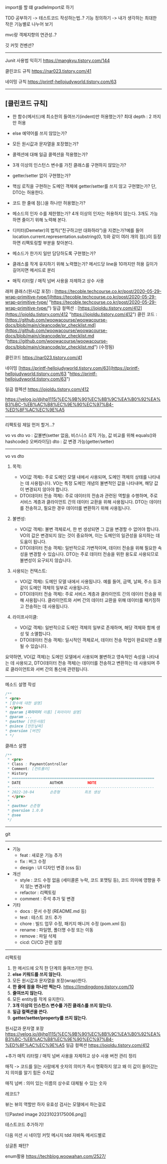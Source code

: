 import를 할 떄 gradleImport로 하기

TDD 공부하기 -> 테스트코드 작성하는법..?
기능 정의하기 -> 내가 생각하는 최대한 작은 기능별로 나누어 보기

mvc랑 객체지향의 연관성..?

깃 커밋 컨벤션?


---

Junit 사용법 익히기
https://mangkyu.tistory.com/144

클린코드 규칙
https://nar023.tistory.com/41

네이밍 규칙
https://printf-hellojudyworld.tistory.com/63

---

## [클린코드 규칙]

- 한 함수(메서드)에 최소한의 들여쓰기(indent)만 허용했는가? 최대 depth : 2 까지만 허용

- else 예약어를 쓰지 않았는가?

- 모든 원시값과 문자열을 포장했는가?

- 콜렉션에 대해 일급 콜렉션을 적용했는가?

- 3개 이상의 인스턴스 변수를 가진 클래스를 구현하지 않았는가?

- getter/setter 없이 구현했는가?

- 핵심 로직을 구현하는 도메인 객체에 getter/setter를 쓰지 않고 구현했는가? 단, DTO는 허용한다.

- 코드 한 줄에 점(.)을 하나만 허용했는가?

- 메소드의 인자 수를 제한했는가? 4개 이상의 인자는 허용하지 않는다. 3개도 가능하면 줄이기 위해 노력해 본다.

- 디미터(Demeter)의 법칙(“친구하고만 대화하라”)을 지켰는가?예를 들어 location.current.representation.substring(0, 1)와 같이 여러 개의 점(.)이 등장하면 리팩토링할 부분을 찾아본다.

- 메소드가 한가지 일만 담당하도록 구현했는가?

- 클래스를 작게 유지하기 위해 노력했는가? 메서드당 line을 10까지만 허용 길이가 길어지면 메서드로 분리

- 매직 리터럴 / 매직 넘버 사용을 자제하고 상수 사용

래퍼 클래스(원시값 포장) : [https://tecoble.techcourse.co.kr/post/2020-05-29-wrap-primitive-type/](https://tecoble.techcourse.co.kr/post/2020-05-29-wrap-primitive-type/ "https://tecoble.techcourse.co.kr/post/2020-05-29-wrap-primitive-type/") 일급 컬렉션 : [https://jojoldu.tistory.com/412](https://jojoldu.tistory.com/412 "https://jojoldu.tistory.com/412") 클린 코드 : [https://github.com/woowacourse/woowacourse-docs/blob/main/cleancode/pr_checklist.md](https://github.com/woowacourse/woowacourse-docs/blob/main/cleancode/pr_checklist.md "https://github.com/woowacourse/woowacourse-docs/blob/main/cleancode/pr_checklist.md") (수정됨)


클린코드
https://nar023.tistory.com/41 

네이밍
[https://printf-hellojudyworld.tistory.com/63](https://printf-hellojudyworld.tistory.com/63 "https://printf-hellojudyworld.tistory.com/63")



일급 컬렉션
https://jojoldu.tistory.com/412

https://velog.io/@jhp1115/%EC%9B%90%EC%8B%9C%EA%B0%92%EA%B3%BC-%EB%AC%B8%EC%9E%90%EC%97%B4-%ED%8F%AC%EC%9E%A5


---

리팩토링
제일 먼저 할거...?

vo vs dto
vo : 값불변(setter 없음, 비스니스 로직 가능, 값 비교를 위해 equals()와 hashcode() 오버라이딩)
dto : 값 변경 가능(getter/setter)

---

vo vs dto
1. 목적:
    
    - VO(값 객체): 주로 도메인 모델 내에서 사용되며, 도메인 객체의 상태를 나타내는 데 사용됩니다. VO는 특정 도메인 개념의 불변적인 값을 나타내며, 해당 값이 변경되지 않아야 합니다.
    - DTO(데이터 전송 객체): 주로 데이터의 전송과 관련된 역할을 수행하며, 주로 서비스 계층과 클라이언트 간의 데이터 교환을 위해 사용됩니다. DTO는 데이터를 전송하고, 필요한 경우 데이터를 변환하기 위해 사용됩니다.
2. 불변성:
    
    - VO(값 객체): 불변 객체로서, 한 번 생성되면 그 값을 변경할 수 없어야 합니다. VO의 값은 변경되지 않는 것이 중요하며, 이는 도메인의 일관성을 유지하는 데 도움이 됩니다.
    - DTO(데이터 전송 객체): 일반적으로 가변적이며, 데이터 전송을 위해 필요한 속성을 변경할 수 있습니다. DTO는 주로 데이터 전송을 위한 용도로 사용되므로 불변성이 요구되지 않습니다.
3. 사용되는 컨텍스트:
    
    - VO(값 객체): 도메인 모델 내에서 사용됩니다. 예를 들어, 금액, 날짜, 주소 등과 같이 도메인 객체의 일부로 사용됩니다.
    - DTO(데이터 전송 객체): 주로 서비스 계층과 클라이언트 간의 데이터 전송을 위해 사용됩니다. 클라이언트와 서버 간의 데이터 교환을 위해 데이터를 패키징하고 전송하는 데 사용됩니다.
4. 라이프사이클:
    
    - VO(값 객체): 일반적으로 도메인 객체의 일부로 존재하며, 해당 객체와 함께 생성 및 소멸합니다.
    - DTO(데이터 전송 객체): 일시적인 객체로서, 데이터 전송 작업이 완료되면 소멸될 수 있습니다.

요약하면, VO(값 객체)는 도메인 모델에서 사용되며 불변하고 영속적인 속성을 나타내는 데 사용되고, DTO(데이터 전송 객체)는 데이터를 전송하고 변환하는 데 사용되며 주로 클라이언트와 서버 간의 통신에 관련됩니다.


---

메소드 설명 작성
```java
/**
* <pre>
* [함수에 대한 설명]
* </pre>
* @param [파라미터 이름] [파라미터 설명]
* @param ...
* @author [만든사람]
* @since [만든날짜]
* @version [버전]
* */
```

클래스 설명

```java
/**
 * <pre>
 * Class : PaymentController
 * Comment: [컨트롤러]
 * History
 * ================================================================
 * DATE             AUTHOR           NOTE
 * ----------------------------------------------------------------
 * 2022-10-04       손준형           최초 생성
 * </pre>
 *
 * @author 손준형
 * @version 1.0.0
 * @see
 */
```

---

git

---

- 기능 
    - feat : 새로운 기능 추가
    - fix : 버그 수정
    - design : UI 디자인 변경 (css 등)
- 개선
    - style : 코드 수정 없음 (세미콜론 누락, 코드 포맷팅 등), 코드 의미에 영향을 주지 않는 변경사항
    - refactor : 리펙토링
    - comment : 주석 추가 및 변경
- 기타
    - docs : 문서 수정 (README.md 등)
    - test : 테스트 코드 추가
    - chore : 빌드 업무 수정, 패키지 매니저 수정 (pom.xml 등)
    - rename : 파일명, 폴더명 수정 또는 이동
    - remove : 파일 삭제
    - cicd: CI/CD 관련 설정


---

리팩토링

1. 한 메서드에 오직 한 단계의 들여쓰기만 한다.
2. **else 키워드를 쓰지 않는다.**
3. 모든 원시값과 문자열을 포장(wrap)한다.
4. **한 줄에 점을 하나만 찍는다.**
https://limdingdong.tistory.com/10
6. **줄여쓰지 않는다.**
7. 모든 entity를 작게 유지한다.
8. **3개 이상의 인스턴스 변수를 가진 클래스를 쓰지 않는다.**
9. **일급 컬렉션을 쓴다.**
10. **getter/setter/property를 쓰지 않는다.**

원시값과 문자열 포장
https://velog.io/@jhp1115/%EC%9B%90%EC%8B%9C%EA%B0%92%EA%B3%BC-%EB%AC%B8%EC%9E%90%EC%97%B4-%ED%8F%AC%EC%9E%A5
일급 컬렉션
https://jojoldu.tistory.com/412


+추가
매직 리터럴 / 매직 넘버 사용을 자제하고 상수 사용
버전 관리 정리

매직 -> 코드를 읽는 사람에게 숫자의 의미가 즉시 명확하지 않고 왜 이 값이 들어갔는지 의미를 알기 힘든 수치값

매직 넘버 : 의미 있는 이름의 상수로 대체될 수 있는 숫자


레코드?

뷰는 뷰의 역할만 하자
유효성 검사는 모델에서 하는걸로

![[Pasted image 20231023175006.png]]


테스트코드 추가하기!

다음 미션 시
네이밍
커밋 메시지
tdd
자바독 메서드별로

싱글톤 패턴?


enum활용
https://techblog.woowahan.com/2527/